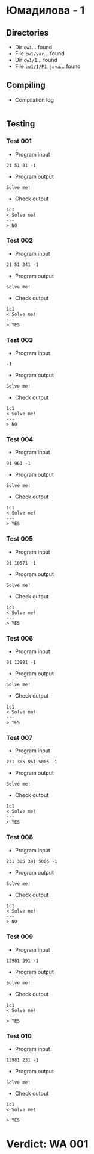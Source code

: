 # Юмадилова - 1
## Directories
- Dir `cw1`... found
- File `cw1/var`... found
- Dir `cw1/1`... found
- File `cw1/1/P1.java`... found
## Compiling
- Compilation log
```

```
## Testing
### Test 001
- Program input
```
21 51 81 -1

```
- Program output
```
Solve me!

```
- Check output
```
1c1
< Solve me!
---
> NO

```
### Test 002
- Program input
```
21 51 341 -1

```
- Program output
```
Solve me!

```
- Check output
```
1c1
< Solve me!
---
> YES

```
### Test 003
- Program input
```
-1

```
- Program output
```
Solve me!

```
- Check output
```
1c1
< Solve me!
---
> NO

```
### Test 004
- Program input
```
91 961 -1

```
- Program output
```
Solve me!

```
- Check output
```
1c1
< Solve me!
---
> YES

```
### Test 005
- Program input
```
91 10571 -1

```
- Program output
```
Solve me!

```
- Check output
```
1c1
< Solve me!
---
> YES

```
### Test 006
- Program input
```
91 13981 -1

```
- Program output
```
Solve me!

```
- Check output
```
1c1
< Solve me!
---
> YES

```
### Test 007
- Program input
```
231 385 961 5005 -1

```
- Program output
```
Solve me!

```
- Check output
```
1c1
< Solve me!
---
> YES

```
### Test 008
- Program input
```
231 385 391 5005 -1

```
- Program output
```
Solve me!

```
- Check output
```
1c1
< Solve me!
---
> NO

```
### Test 009
- Program input
```
13981 391 -1

```
- Program output
```
Solve me!

```
- Check output
```
1c1
< Solve me!
---
> YES

```
### Test 010
- Program input
```
13981 231 -1

```
- Program output
```
Solve me!

```
- Check output
```
1c1
< Solve me!
---
> YES

```
# Verdict: WA 001

